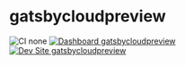 # gatsbycloudpreview

![CI none](https://img.shields.io/badge/ci-none-orange.svg)
[![Dashboard gatsbycloudpreview](https://img.shields.io/badge/dashboard-gatsbycloudpreview-yellow.svg)](https://dashboard.pantheon.io/sites/2a1d86b4-259c-4665-8b33-d7b9a67a55b6#dev/code)
[![Dev Site gatsbycloudpreview](https://img.shields.io/badge/site-gatsbycloudpreview-blue.svg)](http://dev-gatsbycloudpreview.pantheonsite.io/)